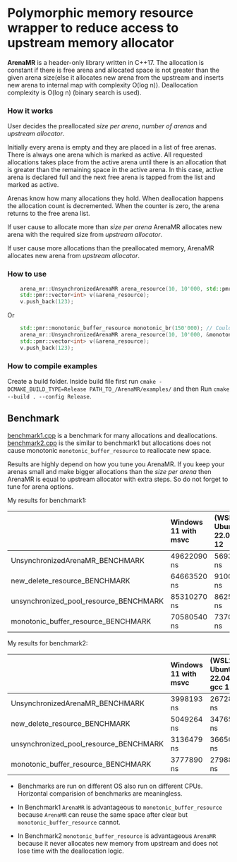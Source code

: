 # Polymorphic memory resource wrapper to reduce access to upstream memory allocator 

**ArenaMR** is a header-only library written in C++17.
The allocation is constant if there is free arena and allocated space is not greater than the given arena size(else it allocates new arena from the upstream and inserts new arena to internal map with complexity O(log n)). Deallocation complexity is O(log n) (binary search is used).

### How it works

User decides the preallocated *size per arena*, *number of arenas* and *upstream allocator*.

Initially every arena is empty and they are placed in a list of free arenas. There is always one arena which is marked as active. All requested allocations takes place from the active arena until there is an allocation that is greater than the remaining space in the active arena. In this case, active arena is declared full and the next free arena is tapped from the list and marked as active.

Arenas know how many allocations they hold. When deallocation happens the allocation count is decremented. When the counter is zero, the arena returns to the free arena list.

If user cause to allocate more than *size per arena* ArenaMR allocates new arena with the required size from *upstream allocator*.

If user cause more allocations than the preallocated memory, ArenaMR allocates new arena from  *upstream allocator*.

### How to use

```c++
    arena_mr::UnsynchronizedArenaMR arena_resource(10, 10'000, std::pmr::new_delete_resource());
    std::pmr::vector<int> v(&arena_resource);
    v.push_back(123);
```
Or

```c++
    std::pmr::monotonic_buffer_resource monotonic_br(150'000); // Could be any pmr resource
    arena_mr::UnsynchronizedArenaMR arena_resource(10, 10'000, &monotonic_br);
    std::pmr::vector<int> v(&arena_resource);
    v.push_back(123);
```

### How to compile examples

Create a build folder. Inside build file first run `cmake -DCMAKE_BUILD_TYPE=Release PATH_TO_/ArenaMR/examples/` and then Run `cmake --build . --config Release`.

## Benchmark

[benchmark1.cpp](examples/benchmark1.cpp) is a benchmark for many allocations and deallocations. 
[benchmark2.cpp](examples/benchmark2.cpp) is the similar to benchmark1 but allocations does not cause monotonic `monotonic_buffer_resource` to reallocate new space.

Results are highly depend on how you tune you ArenaMR. If you keep your arenas small and make bigger allocations than the *size per arena* then ArenaMR is equal to upstream allocator with extra steps. So do not forget to tune for arena options.

My results for benchmark1:

|                                           | Windows 11 with msvc | (WSL2) Ubuntu-22.04 gcc 12 | Rocky Linux gcc 11 |
| :-                                        | :-                   | :-                         | :-                 |
| UnsynchronizedArenaMR_BENCHMARK           | 49622090 ns          | 56933739 ns                | 159067404 ns       |
| new_delete_resource_BENCHMARK             | 64663520 ns          | 91000420 ns                | 244940085 ns       |
| unsynchronized_pool_resource_BENCHMARK    | 85310270 ns          | 86256553 ns                | 246663897 ns       |
| monotonic_buffer_resource_BENCHMARK       | 70580540 ns          | 73709015 ns                | 191295925 ns       |

My results for benchmark2:

|                                           | Windows 11 with msvc | (WSL2) Ubuntu-22.04 gcc 12 | Rocky Linux gcc 11 |
| :-                                        | :-                   | :-                         | :-                 |
| UnsynchronizedArenaMR_BENCHMARK           | 3998193 ns           | 2672825 ns                 | 7349588 ns         |
| new_delete_resource_BENCHMARK             | 5049264 ns           | 3476557 ns                 | 10254668 ns        |
| unsynchronized_pool_resource_BENCHMARK    | 3136479 ns           | 3665027 ns                 | 12276123 ns        |
| monotonic_buffer_resource_BENCHMARK       | 3777890 ns           | 2798864 ns                 | 7366878 ns         |

- Benchmarks are run on different OS also run on different CPUs. Horizontal comparision of benchmarks are meaningless.

- In Benchmark1 `ArenaMR` is advantageous to `monotonic_buffer_resource` because `ArenaMR` can reuse the same space after clear but  `monotonic_buffer_resource` cannot.
- In Benchmark2 `monotonic_buffer_resource` is advantageous `ArenaMR` because it never allocates new memory from upstream and does not lose time with the deallocation logic.